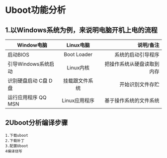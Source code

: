 # Uboot功能分析
## 1.以Windows系统为例，来说明电脑开机上电的流程
Window电脑|Linux电脑|说明/备注
---|:--:|---:
启动BIOS|Boot Loader|系统的启动引导程序
引导Windows系统启动|Linux内核|把操作系统从硬盘读取到内存
识别硬盘启动 C盘 D盘|挂载跟文件系统|开始识别文件存贮
运行应用程序 QQ MSN|Linux应用程序|基于操作系统的文件系统



## 2Uboot分析编译步骤
    1.下载uboot
    2.下载补丁
    3.配置Uboot
    4编译烧写